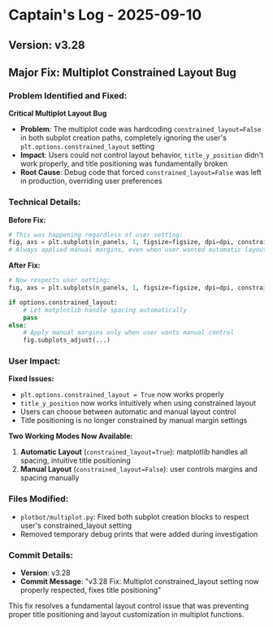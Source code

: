 # Captain's Log - 2025-09-10

## Version: v3.28

## Major Fix: Multiplot Constrained Layout Bug

### Problem Identified and Fixed:

**Critical Multiplot Layout Bug**
- **Problem**: The multiplot code was hardcoding `constrained_layout=False` in both subplot creation paths, completely ignoring the user's `plt.options.constrained_layout` setting
- **Impact**: Users could not control layout behavior, `title_y_position` didn't work properly, and title positioning was fundamentally broken
- **Root Cause**: Debug code that forced `constrained_layout=False` was left in production, overriding user preferences

### Technical Details:

**Before Fix:**
```python
# This was happening regardless of user setting:
fig, axs = plt.subplots(n_panels, 1, figsize=figsize, dpi=dpi, constrained_layout=False)
# Always applied manual margins, even when user wanted automatic layout
```

**After Fix:**
```python
# Now respects user setting:
fig, axs = plt.subplots(n_panels, 1, figsize=figsize, dpi=dpi, constrained_layout=options.constrained_layout)

if options.constrained_layout:
    # Let matplotlib handle spacing automatically
    pass
else:
    # Apply manual margins only when user wants manual control
    fig.subplots_adjust(...)
```

### User Impact:

**Fixed Issues:**
- `plt.options.constrained_layout = True` now works properly
- `title_y_position` now works intuitively when using constrained layout
- Users can choose between automatic and manual layout control
- Title positioning is no longer constrained by manual margin settings

**Two Working Modes Now Available:**
1. **Automatic Layout** (`constrained_layout=True`): matplotlib handles all spacing, intuitive title positioning
2. **Manual Layout** (`constrained_layout=False`): user controls margins and spacing manually

### Files Modified:
- `plotbot/multiplot.py`: Fixed both subplot creation blocks to respect user's constrained_layout setting
- Removed temporary debug prints that were added during investigation

### Commit Details:
- **Version**: v3.28
- **Commit Message**: "v3.28 Fix: Multiplot constrained_layout setting now properly respected, fixes title positioning"

This fix resolves a fundamental layout control issue that was preventing proper title positioning and layout customization in multiplot functions.
